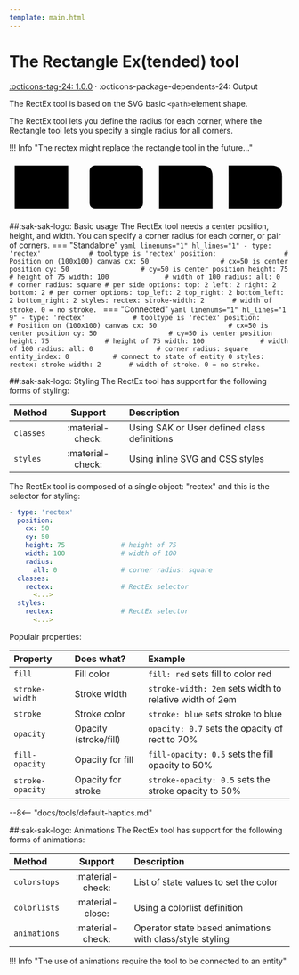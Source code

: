 ```yaml
---
template: main.html
---
```


[rectex-tool support]: https://github.com/amoebelabs/swiss-army-knife/releases/tag/1.0.0
# The Rectangle Ex(tended) tool
[:octicons-tag-24: 1.0.0][rectex-tool support] ·
:octicons-package-dependents-24: Output

The RectEx tool is based on the SVG basic `<path>`element shape.

The RectEx tool lets you define the radius for each corner, where the Rectangle tool lets you specify a single radius for all corners.

!!! Info "The rectex might replace the rectangle tool in the future..."

<svg viewBox="0 0 520 100" xmlns="http://www.w3.org/2000/svg" width="500px">
  <rect x="10" y="10" height="80" width="100" rx="0" fill="var(--md-primary-fg-color--light)" stroke="var(--md-primary-fg-color--dark)" stroke-width="2"/>
  <rect x="150" y="10" height="80" width="100" rx="10" fill="var(--md-primary-fg-color--light)" stroke="var(--md-primary-fg-color--dark)" stroke-width="2"/>
  <path d="M 280 10 l 80 0 q 20 0 20 20 v 60 q 0 0 0 0 l -100 0 z " fill="var(--md-primary-fg-color--light)" stroke="var(--md-primary-fg-color--dark)" stroke-width="2"/>
  <path d="M 410 10 l 80 0 q 20 0 20 20 v 50 q 0 10 -10 10 l -90 0 z " fill="var(--md-primary-fg-color--light)" stroke="var(--md-primary-fg-color--dark)" stroke-width="2"/>
</svg>

##:sak-sak-logo: Basic usage
The RectEx tool needs a center position, height, and width. You can specify a corner radius for each corner, or pair of corners.
=== "Standalone"
    ```yaml linenums="1" hl_lines="1"
    - type: 'rectex'            # tooltype is 'rectex'
      position:                 # Position on (100x100) canvas
        cx: 50                  # cx=50 is center position
        cy: 50                  # cy=50 is center position
        height: 75              # height of 75
        width: 100              # width of 100
        radius:
          all: 0                # corner radius: square
        # per side options:
          top: 2
          left: 2
          right: 2
          bottom: 2
        # per corner options:
          top_left: 2
          top_right: 2
          bottom_left: 2
          bottom_right: 2
      styles:
        rectex:
          stroke-width: 2       # width of stroke. 0 = no stroke.
    ```
=== "Connected"
    ```yaml linenums="1" hl_lines="1 9"
    - type: 'rectex'            # tooltype is 'rectex'
      position:                 # Position on (100x100) canvas
        cx: 50                  # cx=50 is center position
        cy: 50                  # cy=50 is center position
        height: 75              # height of 75
        width: 100              # width of 100
        radius:
          all: 0                # corner radius: square
      entity_index: 0           # connect to state of entity 0
      styles:
        rectex:
          stroke-width: 2       # width of stroke. 0 = no stroke.
    ```

##:sak-sak-logo: Styling
The RectEx tool has support for the following forms of styling:

| Method       | Support          | Description            |
| :----------- | :--------------: | :-------------------- |
| `classes`    | :material-check: | Using SAK or User defined class definitions  |
| `styles`     | :material-check: | Using inline SVG and CSS styles |

The RectEx tool is composed of a single object: "rectex" and this is the selector for styling:
```yaml linenums="1"hl_lines="10 13"
- type: 'rectex'
  position:
    cx: 50
    cy: 50
    height: 75              # height of 75
    width: 100              # width of 100
    radius:
      all: 0                # corner radius: square
  classes:
    rectex:                 # RectEx selector
      <...>
  styles:
    rectex:                 # RectEx selector
      <...>
```
Populair properties:

| Property       | Does what?            | Example                                                 |
| :-------------- | :-------------------- | :------------------------------------------------------ |
| `fill`          | Fill color            | `fill: red` sets fill to color red |
| `stroke-width`  | Stroke width          | `stroke-width: 2em` sets width to relative width of 2em |
| `stroke`        | Stroke color          | `stroke: blue` sets stroke to blue |
| `opacity`       | Opacity (stroke/fill) | `opacity: 0.7` sets the opacity of rect to 70% |
| `fill-opacity`  | Opacity for fill      | `fill-opacity: 0.5` sets the fill opacity to 50% |
| `stroke-opacity`| Opacity for stroke    | `stroke-opacity: 0.5` sets the stroke opacity to 50% |

--8<-- "docs/tools/default-haptics.md"

##:sak-sak-logo: Animations
The RectEx tool has support for the following forms of animations:

| Method       | Support          | Description            |
| :----------- | :--------------: | :-------------------- |
| `colorstops` | :material-check: | List of state values to set the color |
| `colorlists` | :material-close: | Using a colorlist definition |
| `animations` | :material-check: | Operator state based animations with class/style styling |

!!! Info "The use of animations require the tool to be connected to an entity"




